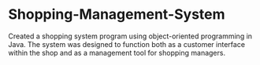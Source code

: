 # Shopping-Management-System
Created a shopping system program using object-oriented programming in Java. The system was designed to function both as a customer interface within the shop and as a management tool for shopping managers.
